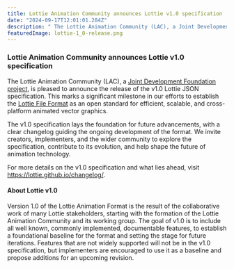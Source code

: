 ```yaml
---
title: Lottie Animation Community announces Lottie v1.0 specification
date: "2024-09-17T12:01:01.284Z"
description: " The Lottie Animation Community (LAC), a Joint Development Foundation project, is pleased to announce the release of the v1.0 Lottie JSON specification."
featuredImage: lottie-1_0-release.png
---
```


### Lottie Animation Community announces Lottie v1.0 specification

The Lottie Animation Community (LAC), a [Joint Development Foundation project](https://jointdevelopment.org/), is pleased to announce the release of the v1.0 Lottie JSON specification.
This marks a significant milestone in our efforts to establish the [Lottie File Format](https://lottie.github.io/lottie-spec/1.0/) as an open standard for efficient, scalable, and cross-platform animated vector graphics.

The v1.0 specification lays the foundation for future advancements, with a clear changelog guiding the ongoing development of the format. We invite creators, implementers, and the wider community to explore the specification, contribute to its evolution, and help shape the future of animation technology.

For more details on the v1.0 specification and what lies ahead, visit https://lottie.github.io/changelog/.

#### About Lottie v1.0

Version 1.0 of the Lottie Animation Format is the result of the collaborative work of many Lottie stakeholders, starting with the formation of the Lottie Animation Community and its working group. The goal of v1.0 is to include all well known, commonly implemented, documentable features, to establish a foundational baseline for the format and setting the stage for future iterations. Features that are not widely supported will not be in the v1.0 specification, but implementers are encouraged to use it as a baseline and propose additions for an upcoming revision.
